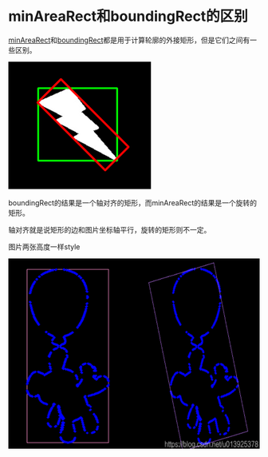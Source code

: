 # minAreaRect和boundingRect的区别

[minAreaRect](minAreaRect_最小外接矩形.md)和[boundingRect](boundingRect_外接矩形.md)都是用于计算轮廓的外接矩形，但是它们之间有一些区别。

![alt text](_attachments/minAreaRect和boundingRect的区别/image.png)

boundingRect的结果是一个轴对齐的矩形，而minAreaRect的结果是一个旋转的矩形。

轴对齐就是说矩形的边和图片坐标轴平行，旋转的矩形则不一定。

图片两张高度一样style
<div style="display: flex; justify-content: center;">
    <img src="_attachments/minAreaRect和boundingRect的区别/image-1.png" style="width: 50%;"/>
    <img src="_attachments/minAreaRect和boundingRect的区别/image-2.png" style="width: 50%;"/>
</div>